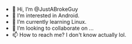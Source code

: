 - 👋 Hi, I’m @JustABrokeGuy
- 👀 I’m interested in Android.
- 🌱 I’m currently learning Linux.
- 💞️ I’m looking to collaborate on ...
- 📫 How to reach me? I don't know actually lol.

<!---
JustABrokeGuy/JustABrokeGuy is a ✨ special ✨ repository because its `README.md` (this file) appears on your GitHub profile.
You can click the Preview link to take a look at your changes.
--->
